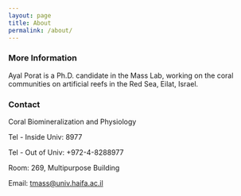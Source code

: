 ```yaml
---
layout: page
title: About
permalink: /about/
---
```


### More Information

Ayal Porat is a Ph.D. candidate in the Mass Lab, working on the coral communities on artificial reefs in the Red Sea, Eilat, Israel. 

### Contact

Coral Biomineralization and Physiology 

Tel - Inside Univ: 8977

Tel - Out of Univ: +972-4-8288977

Room: 269, Multipurpose Building

Email: tmass@univ.haifa.ac.il
